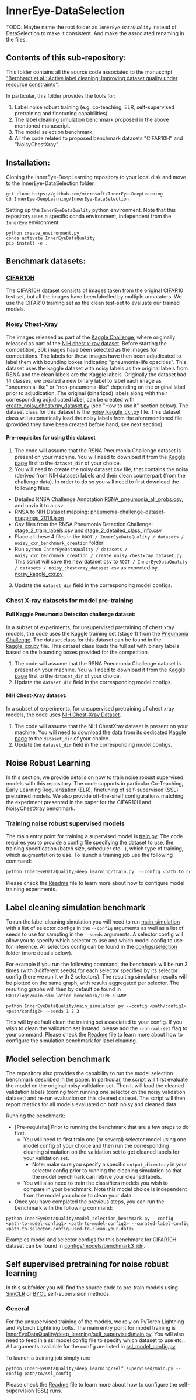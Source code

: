 # InnerEye-DataSelection

TODO: Maybe name the root folder as `InnerEye-DataQuality` instead of DataSelection to make it consistent. And make the associated renaming in the files.

## Contents of this sub-repository:

This folder contains all the source code associated to the manuscript ["Bernhardt et al.: Active label cleaning: Improving dataset quality under resource constraints"](https://arxiv.org/abs/2109.00574).

In particular, this folder provides the tools for:
1. Label noise robust training (e.g. co-teaching, ELR, self-supervised pretraining and finetuning capabilities)
2. The label cleaning simulation benchmark proposed in the above mentioned manuscript. 
3. The model selection benchmark.
4. All the code related to proposed benchmark datasets "CIFAR10H" and "NoisyChestXray". 


## Installation:

Cloning the InnerEye-DeepLearning repository to your local disk and move to the InnerEye-DataSelection folder.
```
git clone https://github.com/microsoft/InnerEye-DeepLearning
cd InnerEye-DeepLearning/InnerEye-DataSelection
```

Setting up the `InnerEyeDataQuality` python environment. Note that this repository uses a specific conda environment, independent from the `InnerEye` environment. 
```
python create_environment.py
conda activate InnerEyeDataQuality
pip install -e .
```

## Benchmark datasets:

### <ins>CIFAR10H</ins>
The [CIFAR10H dataset](https://www.nature.com/articles/s41467-020-18946-z.pdf) consists of images taken from the original CIFAR10 test set, but all the images have been labelled by multiple annotators. We use the CIFAR10 training set as the clean test-set to evaluate our trained models.

### <ins>Noisy Chest-Xray</ins>
The images released as part of the [Kaggle Challenge](https://www.kaggle.com/c/rsna-pneumonia-detection-challenge/), where originally released as part of the [NIH chest x-ray dataset](https://www.nih.gov/news-events/news-releases/nih-clinical-center-provides-one-largest-publicly-available-chest-x-ray-datasets-scientific-community). Before starting the competition, 30k images have been selected as the images for competitions. The labels for these images
have then been adjudicated to label them with bounding boxes indicating "pneumonia-life opacities". This dataset uses the kaggle dataset with noisy labels
as the original labels from RSNA and the clean labels are the Kaggle labels. Originally the dataset had 14 classes, we 
created a new binary label to label each image as "pneumonia-like" or "non-pneumonia-like" depending on the original label
prior to adjudication. The original (binarized) labels along with their corresponding adjudicated label, can be created with [create_noisy_chestxray_dataset.py](InnerEyeDataQuality/datasets/noisy_cxr_benchmark_creation/create_noisy_chestxray_dataset.py) (see "How to use it" section below). The dataset class for this dataset
is the [noisy_kaggle_cxr.py](InnerEyeDataQuality/datasets/noisy_kaggle_cxr.py) file. This dataset class will automatically load the noisy labels
from the aforementioned file (provided they have been created before hand, see next section)

#### Pre-requisites for using this dataset
1. The code will assume that the RSNA Pneumonia Challenge dataset is present on your machine. You will need to download it from the [Kaggle
page](https://www.kaggle.com/c/rsna-pneumonia-detection-challenge/data?select=stage_2_train_images) first to the `dataset_dir` of your choice.
2. You will need to create the noisy dataset csv file, that contains the noisy (derived from NIH dataset) labels and their clean counterpart (from the challenge data). 
In order to do so you will need to first download the following files: 
* Detailed RNSA Challenge Annotation [RSNA_pneumonia_all_probs.csv](https://storage.googleapis.com/kaggle-forum-message-attachments/844865/15542/RSNA_pneumonia_all_probs.csv.zip), and unzip it to a  csv
* RNSA to NIH Dataset mapping: [pneumonia-challenge-dataset-mappings_2018.json](https://s3.amazonaws.com/east1.public.rsna.org/AI/2018/pneumonia-challenge-dataset-mappings_2018.json)
* Csv files from the RNSA Pneumonia Detection Challenge: [stage_2_train_labels.csv and stage_2_detailed_class_info.csv](https://www.kaggle.com/c/rsna-pneumonia-detection-challenge/data)
* Place all these 4 files in the `ROOT / InnerEyeDataQuality / datasets / noisy_cxr_benchmark_creation` folder
* Run `python InnerEyeDataQuality / datasets / noisy_cxr_benchmark_creation / create_noisy_chestxray_dataset.py`. This script will save the new dataset csv to `ROOT / InnerEyeDataQuality / datasets / noisy_chestxray_dataset.csv` as expected by [noisy_kaggle_cxr.py](InnerEyeDataQuality/datasets/noisy_kaggle_cxr.py)
3. Update the `dataset_dir` field in the corresponding  model configs. 

### <ins>Chest X-ray datasets for model pre-training</ins>
#### Full Kaggle Pneumonia Detection challenge dataset:
In a subset of experiments, for unsupervised pretraining of chest xray models, the code uses the Kaggle training set (stage 1) from the
[Pneumonia Challenge](https://www.kaggle.com/c/rsna-pneumonia-detection-challenge). The dataset class for this dataset
can be found in the [kaggle_cxr.py](InnerEyeDataQuality/datasets/kaggle_cxr.py) file. This dataset class loads the full 
set with binary labels based on the bounding boxes provided for the competition.

1. The code will assume that the RSNA Pneumonia Challenge dataset is present on your machine. You will need to download it from the [Kaggle
page](https://www.kaggle.com/c/rsna-pneumonia-detection-challenge/data?select=stage_2_train_images) first to the `dataset_dir` of your choice.
2. Update the `dataset_dir` field in the corresponding  model configs. 

#### NIH Chest-Xray dataset:
In a subset of experiments, for unsupervised pretraining of chest xray models, the code uses [NIH Chest-Xray Dataset](https://www.nih.gov/news-events/news-releases/nih-clinical-center-provides-one-largest-publicly-available-chest-x-ray-datasets-scientific-community#:~:text=NIH%20Clinical%20Center%20provides%20one%20of%20the%20largest,disease.%20A%20chest%20x-ray%20identifies%20a%20lung%20mass.). 

1. The code will assume that the NIH ChestXray dataset is present on your machine. You will need to download the data from its dedicated [Kaggle
page](https://www.kaggle.com/nih-chest-xrays/data) to the `dataset_dir` of your choice.
2. Update the `dataset_dir` field in the corresponding model configs. 

## Noise Robust Learning

In this section, we provide details on how to train noise robust supervised models with this repository. The code supports in particular Co-Teaching, Early Learning Regularization (ELR), finetuning of self-supervised (SSL) pretrained models. We also provide off-the-shelf configurations matching the experiment presented in the paper for the CIFAR10H and NoisyChestXray benchmark.

### Training noise robust supervised models
The main entry point for training a supervised model is [train.py](InnerEyeDataQuality/deep_learning/train.py). 
The code requires you to provide a config file specifying the dataset to use, the training specification (batch size, scheduler etc...),
which type of training, which augmentation to use. To launch a training job use the following command:
```python
python InnerEyeDataQuality/deep_learning/train.py  --config <path to config>
```

Please check the [Readme](InnerEyeDataQuality/configs/README.md) file to learn more about how to configure model training experiments.

## Label cleaning simulation benchmark
To run the label cleaning simulation you will need to run [main_simulation](InnerEyeDataQuality/main_simulation.py) with
a list of selector configs in the `--config` arguments as well as a list of seeds to use for sampling in the `--seeds` arguments. A selector config will allow you to specify which
selector to use and which model config to use for inference. All selectors config can be found in the 
[configs/selection](InnerEyeDataQuality/configs/selection) folder (more details below).

For example if you run the following command, the benchmark will be run 3 times (with 3 different seeds) for each selector specified by its selector config (here we run it with 2 selectors). The resulting simulation results will be plotted on the same graph, with results aggregated per selector. The resulting graphs will then by default be found in `ROOT/logs/main_simulation_benchmark/TIME-STAMP`.
```
python InnerEyeDataQuality/main_simulation.py --config <path/config1> <path/config2> --seeds 1 2 3
```
This will by default clean the training set associated to your config. If you wish to clean the validation set instead, please add the `--on-val-set` flag to your command. Please check the [Readme](InnerEyeDataQuality/configs/README.md) file to learn more about how to configure the simulation benchmark for label cleaning.

## Model selection benchmark
The repository also provides the capability to run the model selection benchmark described in the paper. In particular, the [script](InnerEyeDataQuality/model_selection_benchmark.py) will first evaluate the model on the original noisy validation set. Then it will load the cleaned validation labels (coming from running one selector on the noisy validation dataset) and re-run evaluation on this cleaned dataset. The script will then report metrics for all models evaluated on both noisy and cleaned data. 

Running the benchmark: 
* [Pre-requisite] Prior to running the benchmark that are a few steps to do first:
    * You will need to first train one (or several) selector model using one model config of your choice and then run the corresponding cleaning simulation on the validation set to get cleaned labels for your validation set. 
        * Note: make sure you specify a specific `output_directory` in your selector config prior to running the cleaning simulation so that the model benchmark can retrive your cleaned labels.
    * You will also need to train the classifiers models you wish to compare in your benchmark. Note this model choice is independent from the model you chose to clean your data.
* Once you have completed the previous steps, you can run the benchmark with the following command:

```
python InnerEyeDataQuality/model_selection_benchmark.py --config <path-to-model-config1> <path-to-model-config2> --curated-label-config <path-to-selector-config-used-to-clean-your-data>
```

Examples model and selector configs for this benchmark for CIFAR10H dataset can be found in [configs/models/benchmark3_idn](InnerEyeDataQuality/models/benchmark3_idn).

## Self supervised pretraining for noise robust learning
In this subfolder you will find the source code to pre-train models using
[SimCLR](http://proceedings.mlr.press/v119/chen20j/chen20j.pdf) or
[BYOL](https://proceedings.neurips.cc/paper/2020/file/f3ada80d5c4ee70142b17b8192b2958e-Paper.pdf) self-supervision methods.

### General
For the unsupervised training of the models, we rely on PyTorch Lightning and Pytorch Lightining bolts. The main entry point
for model training is [InnerEyeDataQuality/deep_learning/self_supervised/main.py](InnerEyeDataQuality/deep_learning/self_supervised/main.py).
You will also need to feed in a ssl model config file to specify which dataset to use etc.. All arguments available for the config are listed in [ssl_model_config.py](InnerEyeDataQuality/deep_learning/self_supervised/configs/ssl_model_config.py)

To launch a training job simply run:
```
python InnerEyeDataQuality/deep_learning/self_supervised/main.py --config path/to/ssl_config
```
Please check the [Readme](InnerEyeDataQuality/configs/README.md) file to learn more about how to configure the self-supervision (SSL) runs.





